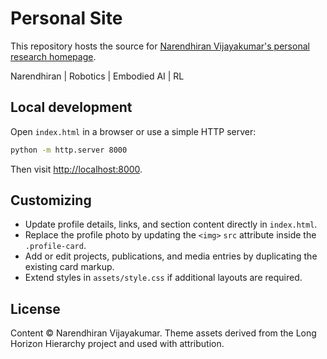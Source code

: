 # Personal Site

This repository hosts the source for [Narendhiran Vijayakumar's personal research homepage](https://narendhiranv04.github.io/).

Narendhiran | Robotics | Embodied AI | RL

## Local development

Open `index.html` in a browser or use a simple HTTP server:

```bash
python -m http.server 8000
```

Then visit <http://localhost:8000>.

## Customizing

- Update profile details, links, and section content directly in `index.html`.
- Replace the profile photo by updating the `<img>` `src` attribute inside the `.profile-card`.
- Add or edit projects, publications, and media entries by duplicating the existing card markup.
- Extend styles in `assets/style.css` if additional layouts are required.

## License

Content © Narendhiran Vijayakumar. Theme assets derived from the Long Horizon Hierarchy project and used with attribution.
